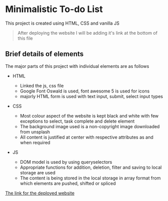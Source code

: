 # Minimalistic To-do List

This project is created using HTML, CSS and vanilla JS
> After deploying the website I will be adding it's link at the bottom of this file

## Brief details of elements
The major parts of this project with individual elements are as follows

- HTML
    - Linked the js, css file
    - Google Font Oswald is used, font awesome 5 is used for icons
    - majorly HTML form is used with text input, submit, select input types

- CSS
    - Most colour aspect of the website is kept black and white with few exceptions to select, task complete and delete element
    - The background image used is a non-copyright image downloaded from unsplash
    - All content is justified at center with respective attributes as and when required

- JS
    - DOM model is used by using queryselectors
    - Appropriate functions for addition, deletion, filter and saving to local storage are used
    - The content is being stored in the local storage in array format from which elements are pushed, shifted or spliced

[The link for the deployed website](https://todolist-by-jb.netlify.app/)
